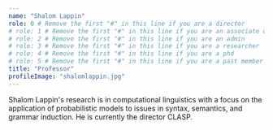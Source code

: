 ```yaml
---
name: "Shalom Lappin"
role: 0 # Remove the first "#" in this line if you are a director
# role: 1 # Remove the first "#" in this line if you are an associate director
# role: 2 # Remove the first "#" in this line if you are an admin
# role: 3 # Remove the first "#" in this line if you are a researcher
# role: 4 # Remove the first "#" in this line if you are a phd
# role: 5 # Remove the first "#" in this line if you are a past member
title: "Professor"
profileImage: "shalomlappin.jpg"
---
```

Shalom Lappin's research is in computational linguistics with a focus on the application of probabilistic models to issues in syntax, semantics, and grammar induction. He is currently the director CLASP.
